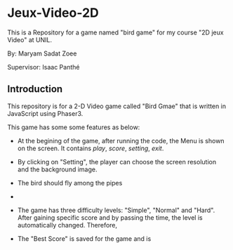# Jeux-Video-2D

This is a Repository for a game named "bird game" for my course "2D jeux Video" at UNIL.

By: Maryam Sadat Zoee

Supervisor: Isaac Panthé

## Introduction

This repository is for a 2-D Video game called "Bird Gmae" that is written in JavaScript using Phaser3. 

This game has some some features as below:

* At the begining of the game, after running the code, the Menu is shown on the screen. It contains *play*, *score*, *setting*, *exit*. 

* By clicking on "Setting", the player can choose the screen resolution and the background image. 

* The bird should fly among the pipes 

* 

* The game has three difficulty levels: "Simple", "Normal" and "Hard". After gaining specific score and by passing the time, the level is automatically changed. Therefore, 

* The "Best Score" is saved for the game and is 
